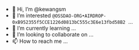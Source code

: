 - 👋 Hi, I’m @kewangsm
- 👀 I’m interested `@OSSDAO-ORG•AIRDROP-0xB952355f5CCE1226d0813bC555c3E6e13fbd58B2`  ...
- 🌱 I’m currently learning ...
- 💞️ I’m looking to collaborate on ...
- 📫 How to reach me ...

<!---
kewangsm/kewangsm is a ✨ special ✨ repository because its `README.md` (this file) appears on your GitHub profile.
You can click the Preview link to take a look at your changes.
--->
